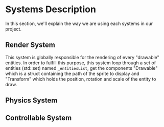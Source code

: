 # Systems Description
In this section, we'll explain the way we are using each systems in our project.

## Render System
This system is globally responsible for the rendering of every "drawable" entities. In order to fulfill this purpose, this system loop through a set of entities (std::set<Entity>) named `_entitiesList`, get the components "Drawable" which is a struct containing the path of the sprite to display and "Transform" which holds the position, rotation and scale of the entity to draw.

## Physics System

## Controllable System